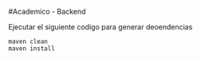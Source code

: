 #Academico - Backend 

Ejecutar el siguiente codigo para generar deoendencias

```
maven clean
maven install